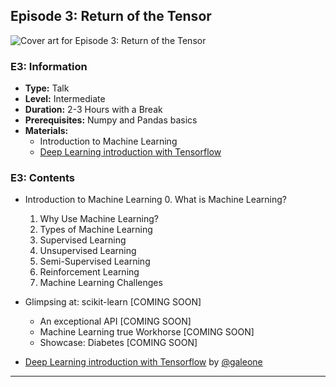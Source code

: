 
## Episode 3: Return of the Tensor

![Cover art for Episode 3: Return of the Tensor](https://user-images.githubusercontent.com/16547060/42175089-ab207078-7e24-11e8-9bce-20ab227e83ac.png)

### E3: Information

- **Type:** Talk
- **Level:** Intermediate
- **Duration:** 2-3 Hours with a Break
- **Prerequisites:** Numpy and Pandas basics
- **Materials:**
    - Introduction to Machine Learning
    - [Deep Learning introduction with Tensorflow](https://talks.pgaleone.eu/Deep%20Learning%20with%20Tensorflow:%20an%20introduction/tf.slide#1)

### E3: Contents

- Introduction to Machine Learning
    0. What is Machine Learning?
    1. Why Use Machine Learning?
    2. Types of Machine Learning
    3. Supervised Learning
    4. Unsupervised Learning
    5. Semi-Supervised Learning
    6. Reinforcement Learning
    7. Machine Learning Challenges

- Glimpsing at: scikit-learn [COMING SOON]
    - An exceptional API [COMING SOON]
    - Machine Learning true Workhorse [COMING SOON]
    - Showcase: Diabetes [COMING SOON]

- [Deep Learning introduction with Tensorflow](https://talks.pgaleone.eu/Deep%20Learning%20with%20Tensorflow:%20an%20introduction/tf.slide#1) by [@galeone](https://github.com/galeone)

---
